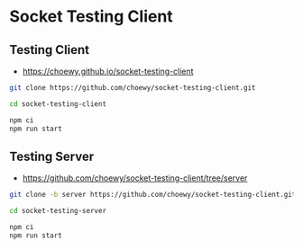 # Socket Testing Client

## Testing Client

- https://choewy.github.io/socket-testing-client

```bash
git clone https://github.com/choewy/socket-testing-client.git

cd socket-testing-client

npm ci
npm run start
```

## Testing Server

- https://github.com/choewy/socket-testing-client/tree/server

```bash
git clone -b server https://github.com/choewy/socket-testing-client.git socket-testing-server

cd socket-testing-server

npm ci
npm run start
```
